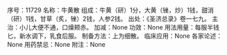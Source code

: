 序号：11729
名称：牛黄散
组成：牛黄（研）1分，大黄（锉，炒）1钱，甜消（研）1钱，甘草（炙，锉）2钱，人参2钱。
出处：《圣济总录》卷一七九。
主治：小儿大便不通，口燥颊赤。
加减：None
功效：None
用法用量：每服半钱匕，新水调下，乳食后服。
制备方法：上为细散。
临床应用：None
各家论述：None
用药禁忌：None
附注：None
